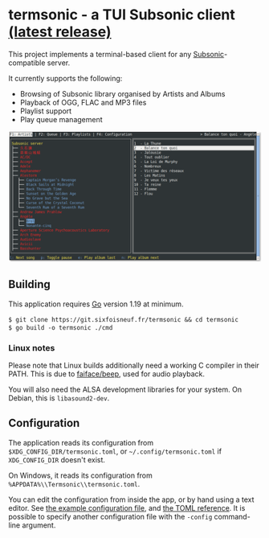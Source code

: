 # termsonic - a TUI Subsonic client [(latest release)](https://git.sixfoisneuf.fr/releases/termsonic/latest/)

This project implements a terminal-based client for any [Subsonic](https://www.subsonic.org)-compatible server.

It currently supports the following:

- Browsing of Subsonic library organised by Artists and Albums
- Playback of OGG, FLAC and MP3 files
- Playlist support
- Play queue management

![screenshot](.screenshots/mainscreen.png)

## Building

This application requires [Go](https://go.dev) version 1.19 at minimum.

```
$ git clone https://git.sixfoisneuf.fr/termsonic && cd termsonic
$ go build -o termsonic ./cmd
```

### Linux notes
Please note that Linux builds additionally need a working C compiler in their PATH. This is due to [faiface/beep](https://github.com/faiface/beep), used for audio playback.

You will also need the ALSA development libraries for your system. On Debian, this is `libasound2-dev`.

## Configuration

The application reads its configuration from `$XDG_CONFIG_DIR/termsonic.toml`, or `~/.config/termsonic.toml` if `XDG_CONFIG_DIR` doesn't exist.

On Windows, it reads its configuration from `%APPDATA%\\Termsonic\\termsonic.toml`.

You can edit the configuration from inside the app, or by hand using a text editor. See [the example configuration file](config.toml.example), and [the TOML reference](https://toml.io/en/). It is possible to specify another configuration file with the `-config` command-line argument.
